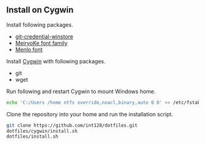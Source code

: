 Install on Cygwin
-----------------

Install following packages.

* [git-credential-winstore](http://gitcredentialstore.codeplex.com)
* [MeiryoKe font family](http://web1.nazca.co.jp/hp/nzkchicagob/m6x9801/mrktb4br6.html)
* [Menlo font](https://github.com/hbin/top-programming-fonts)

Install [Cygwin](https://www.cygwin.com) with following packages.

* git
* wget

Run following and restart Cygwin to mount Windows home.

```sh
echo 'C:/Users /home ntfs override,noacl,binary,auto 0 0' >> /etc/fstab
```

Clone the repository into your home and run the installation script.

```sh
git clone https://github.com/int128/dotfiles.git
dotfiles/cygwin/install.sh
dotfiles/install.sh
```

